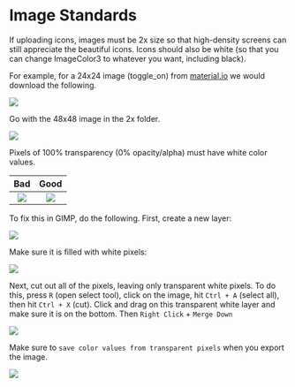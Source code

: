 # Image Standards

If uploading icons, images must be 2x size so that high-density screens can still appreciate the beautiful icons. Icons should also be white (so that you can change ImageColor3 to whatever you want, including black).

For example, for a 24x24 image (toggle_on) from [material.io](https://material.io/tools/icons/) we would download the following.

![](https://user-images.githubusercontent.com/15217173/41890727-644a7976-78d6-11e8-8294-8a1e8587d14f.png)

Go with the 48x48 image in the 2x folder.

![](https://user-images.githubusercontent.com/15217173/41890793-c204f226-78d6-11e8-86b6-444d9a6d9bdb.png)

Pixels of 100% transparency (0% opacity/alpha) must have white color values.

|Bad|Good|
|:-:|:--:|
|![](https://user-images.githubusercontent.com/15217173/41890220-21334f98-78d4-11e8-85c0-f053e12fe8df.png)|![](https://user-images.githubusercontent.com/15217173/41890355-c3b85790-78d4-11e8-99f0-e292f8669885.png)|

To fix this in GIMP, do the following. First, create a new layer:

![](https://user-images.githubusercontent.com/15217173/41890241-35d59adc-78d4-11e8-937d-0cd817cfdb2e.png)

Make sure it is filled with white pixels:

![](https://user-images.githubusercontent.com/15217173/41890244-3af198b8-78d4-11e8-9048-52e1b9d713f7.png)

Next, cut out all of the pixels, leaving only transparent white pixels. To do this, press `R` (open select tool), click on the image, hit `Ctrl + A` (select all), then hit `Ctrl + X` (cut). Click and drag on this transparent white layer and make sure it is on the bottom. Then `Right Click` + `Merge Down`

![](https://user-images.githubusercontent.com/15217173/41890502-63873c3c-78d5-11e8-8f0f-34b9074b20be.png)

Make sure to `save color values from transparent pixels` when you export the image.

![](https://user-images.githubusercontent.com/15217173/41890586-ba97e490-78d5-11e8-8f1f-0fe0e7fa2e87.png)

